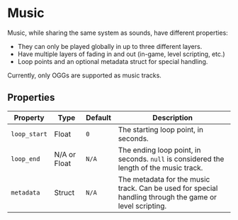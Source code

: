 # Music

Music, while sharing the same system as sounds, have different properties:
- They can only be played globally in up to three different layers.
- Have multiple layers of fading in and out (in-game, level scripting, etc.)
- Loop points and an optional metadata struct for special handling.

Currently, only OGGs are supported as music tracks.

## Properties

| Property | Type | Default | Description |
| -------- | ---- | ------- | ----------- |
| `loop_start` | Float | `0` | The starting loop point, in seconds. |
| `loop_end` | N/A or Float | `N/A` | The ending loop point, in seconds. `null` is considered the length of the music track. |
| `metadata` | Struct | `N/A` | The metadata for the music track. Can be used for special handling through the game or level scripting. |